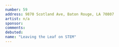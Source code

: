 ```yaml
---
number: 59
address: 9870 Scotland Ave, Baton Rouge, LA 70807
artist: n/a
sponsor:
comments: 
debuted:
name: "Leaving the Leaf on STEM"
---
```

